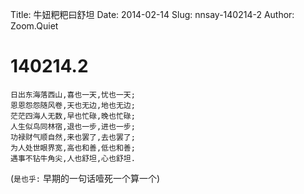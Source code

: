 Title: 牛妞粑粑曰舒坦
Date: 2014-02-14
Slug: nnsay-140214-2
Author: Zoom.Quiet


# 140214.2


    日出东海落西山,喜也一天,忧也一天;
    恩恩怨怨随风卷,天也无边,地也无边;
    茫茫四海人无数,早也忙碌,晚也忙碌;
    人生似鸟同林宿,退也一步,进也一步;
    功禄财气顺自然,来也罢了,去也罢了;
    为人处世眼界宽,高也和善,低也和善;
    遇事不钻牛角尖,人也舒坦,心也舒坦. 

(`是也乎:`
早期的一句话噎死一个算一个)

